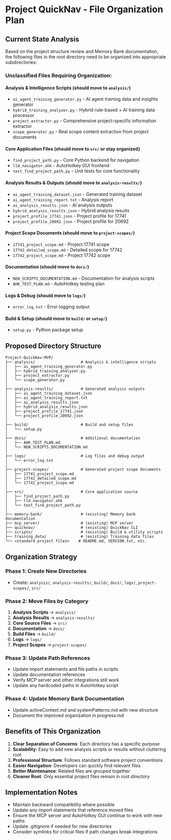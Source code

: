 # Project QuickNav - File Organization Plan

## Current State Analysis

Based on the project structure review and Memory Bank documentation, the following files in the root directory need to be organized into appropriate subdirectories:

### Unclassified Files Requiring Organization:

#### Analysis & Intelligence Scripts (should move to `analysis/`)
- `ai_agent_training_generator.py` - AI agent training data and insights generator
- `hybrid_training_analyzer.py` - Hybrid rule-based + AI training data processor  
- `project_extractor.py` - Comprehensive project-specific information extractor
- `scope_generator.py` - Real scope content extraction from project documents

#### Core Application Files (should move to `src/` or stay organized)
- `find_project_path.py` - Core Python backend for navigation
- `lld_navigator.ahk` - AutoHotkey GUI frontend
- `test_find_project_path.py` - Unit tests for core functionality

#### Analysis Results & Outputs (should move to `analysis-results/`)
- `ai_agent_training_dataset.json` - Generated training dataset
- `ai_agent_training_report.txt` - Analysis report
- `ai_analysis_results.json` - AI analysis outputs
- `hybrid_analysis_results.json` - Hybrid analysis results
- `project_profile_17741.json` - Project profile for 17741
- `project_profile_20692.json` - Project profile for 20692

#### Project Scope Documents (should move to `project-scopes/`)
- `17741_project_scope.md` - Project 17741 scope
- `17742_detailed_scope.md` - Detailed scope for 17742  
- `17742_project_scope.md` - Project 17742 scope

#### Documentation (should move to `docs/`)
- `NEW_SCRIPTS_DOCUMENTATION.md` - Documentation for analysis scripts
- `AHK_TEST_PLAN.md` - AutoHotkey testing plan

#### Logs & Debug (should move to `logs/`)
- `error_log.txt` - Error logging output

#### Build & Setup (should move to `build/` or `setup/`)
- `setup.py` - Python package setup

## Proposed Directory Structure

```
Project-QuickNav-MVP/
├── analysis/                    # Analysis & intelligence scripts
│   ├── ai_agent_training_generator.py
│   ├── hybrid_training_analyzer.py
│   ├── project_extractor.py
│   └── scope_generator.py
│
├── analysis-results/            # Generated analysis outputs
│   ├── ai_agent_training_dataset.json
│   ├── ai_agent_training_report.txt
│   ├── ai_analysis_results.json
│   ├── hybrid_analysis_results.json
│   ├── project_profile_17741.json
│   └── project_profile_20692.json
│
├── build/                       # Build and setup files
│   └── setup.py
│
├── docs/                        # Additional documentation
│   ├── AHK_TEST_PLAN.md
│   └── NEW_SCRIPTS_DOCUMENTATION.md
│
├── logs/                        # Log files and debug output
│   └── error_log.txt
│
├── project-scopes/              # Generated project scope documents
│   ├── 17741_project_scope.md
│   ├── 17742_detailed_scope.md
│   └── 17742_project_scope.md
│
├── src/                         # Core application source
│   ├── find_project_path.py
│   ├── lld_navigator.ahk
│   └── test_find_project_path.py
│
├── memory-bank/                 # (existing) Memory bank documentation
├── mcp_server/                  # (existing) MCP server
├── quicknav/                    # (existing) QuickNav CLI
├── scripts/                     # (existing) Build & utility scripts
├── training_data/               # (existing) Training data files
└── <standard project files>    # README.md, VERSION.txt, etc.
```

## Organization Strategy

### Phase 1: Create New Directories
- Create: `analysis/`, `analysis-results/`, `build/`, `docs/`, `logs/`, `project-scopes/`, `src/`

### Phase 2: Move Files by Category
1. **Analysis Scripts** → `analysis/`
2. **Analysis Results** → `analysis-results/`
3. **Core Source Files** → `src/`
4. **Documentation** → `docs/`
5. **Build Files** → `build/`
6. **Logs** → `logs/`
7. **Project Scopes** → `project-scopes/`

### Phase 3: Update Path References
- Update import statements and file paths in scripts
- Update documentation references
- Verify MCP server and other integrations still work
- Update any hardcoded paths in AutoHotkey script

### Phase 4: Update Memory Bank Documentation
- Update activeContext.md and systemPatterns.md with new structure
- Document the improved organization in progress.md

## Benefits of This Organization

1. **Clear Separation of Concerns**: Each directory has a specific purpose
2. **Scalability**: Easy to add new analysis scripts or results without cluttering root
3. **Professional Structure**: Follows standard software project conventions
4. **Easier Navigation**: Developers can quickly find relevant files
5. **Better Maintenance**: Related files are grouped together
6. **Cleaner Root**: Only essential project files remain in root directory

## Implementation Notes

- Maintain backward compatibility where possible
- Update any import statements that reference moved files
- Ensure the MCP server and AutoHotkey GUI continue to work with new paths
- Update .gitignore if needed for new directories
- Consider symlinks for critical files if path changes break integrations 